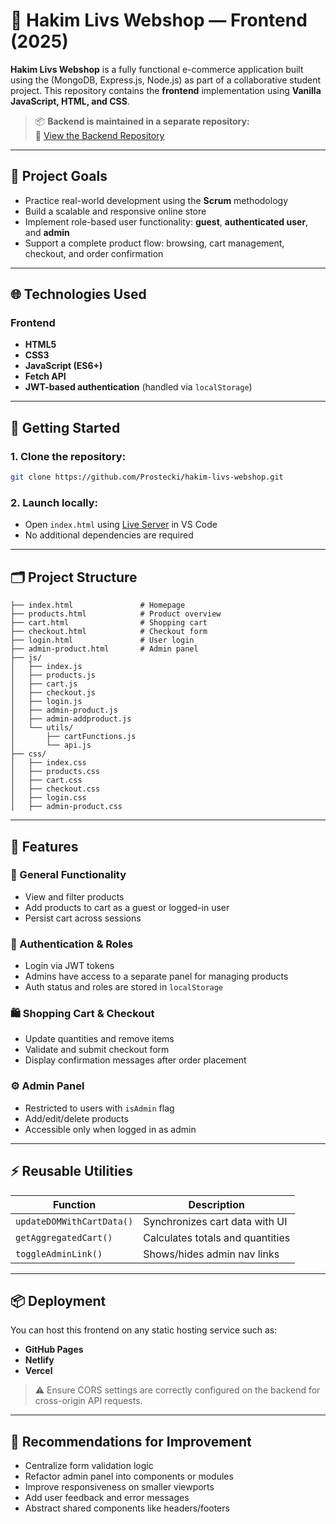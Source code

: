# 🛒 Hakim Livs Webshop — Frontend (2025)

**Hakim Livs Webshop** is a fully functional e-commerce application built using the (MongoDB, Express.js, Node.js) as part of a collaborative student project. This repository contains the **frontend** implementation using **Vanilla JavaScript, HTML, and CSS**.

> 📦 **Backend is maintained in a separate repository:**  
> 🔗 [View the Backend Repository](https://github.com/Prostecki/hakim-livs-webshop-backend)
---

## 🎯 Project Goals

- Practice real-world development using the **Scrum** methodology  
- Build a scalable and responsive online store  
- Implement role-based user functionality: **guest**, **authenticated user**, and **admin**  
- Support a complete product flow: browsing, cart management, checkout, and order confirmation

---

## 🌐 Technologies Used

### Frontend
- **HTML5**
- **CSS3**
- **JavaScript (ES6+)**
- **Fetch API**
- **JWT-based authentication** (handled via `localStorage`)

---

## 🚀 Getting Started

### 1. Clone the repository:
```bash
git clone https://github.com/Prostecki/hakim-livs-webshop.git
```

### 2. Launch locally:
- Open `index.html` using [Live Server](https://marketplace.visualstudio.com/items?itemName=ritwickdey.LiveServer) in VS Code  
- No additional dependencies are required

---

## 🗂 Project Structure

```
├── index.html               # Homepage
├── products.html            # Product overview
├── cart.html                # Shopping cart
├── checkout.html            # Checkout form
├── login.html               # User login
├── admin-product.html       # Admin panel
├── js/
│   ├── index.js
│   ├── products.js
│   ├── cart.js
│   ├── checkout.js
│   ├── login.js
│   ├── admin-product.js
│   ├── admin-addproduct.js
│   └── utils/
│       ├── cartFunctions.js
│       └── api.js
├── css/
│   ├── index.css
│   ├── products.css
│   ├── cart.css
│   ├── checkout.css
│   ├── login.css
│   ├── admin-product.css
```

---

## 🔑 Features

### 🧾 General Functionality
- View and filter products
- Add products to cart as a guest or logged-in user
- Persist cart across sessions

### 🔐 Authentication & Roles
- Login via JWT tokens
- Admins have access to a separate panel for managing products
- Auth status and roles are stored in `localStorage`

### 🛍️ Shopping Cart & Checkout
- Update quantities and remove items
- Validate and submit checkout form
- Display confirmation messages after order placement

### ⚙️ Admin Panel
- Restricted to users with `isAdmin` flag
- Add/edit/delete products
- Accessible only when logged in as admin

---

## ⚡ Reusable Utilities

| Function | Description |
|----------|-------------|
| `updateDOMWithCartData()` | Synchronizes cart data with UI |
| `getAggregatedCart()`     | Calculates totals and quantities |
| `toggleAdminLink()`       | Shows/hides admin nav links |

---

## 📦 Deployment

You can host this frontend on any static hosting service such as:
- **GitHub Pages**
- **Netlify**
- **Vercel**

> ⚠ Ensure CORS settings are correctly configured on the backend for cross-origin API requests.

---

## 🧪 Recommendations for Improvement

- Centralize form validation logic  
- Refactor admin panel into components or modules  
- Improve responsiveness on smaller viewports  
- Add user feedback and error messages  
- Abstract shared components like headers/footers
